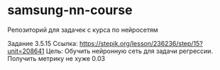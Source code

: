 # samsung-nn-course
Репозиторий для задачек с курса по нейросетям

Задание 3.5.15
Ссылка: https://stepik.org/lesson/236236/step/15?unit=208641
Цель: Обучить нейронную сеть для задачи регрессии. Получить метрику не хуже 0.03
